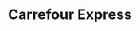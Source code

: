 ---
title: "Carrefour Express"
url: /malaga/carrefour-express-calle-especeria/
shop: Lebensmittel
---